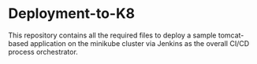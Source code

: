 # Deployment-to-K8
This repository contains all the required files to deploy a sample tomcat-based application on the minikube cluster via Jenkins as the overall CI/CD process orchestrator.
